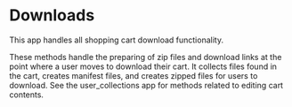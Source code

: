 # Downloads 

This app handles all shopping cart download functionality.

These methods handle the preparing of zip files and download links at the point where a user moves to download their cart. It collects files found in the cart, creates manifest files, and creates zipped files for users to download. See the user_collections app for methods related to editing cart contents.
